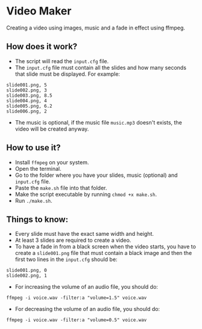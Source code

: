 # Video Maker

Creating a video using images, music and a fade in effect using ffmpeg.

## How does it work?

- The script will read the ```input.cfg``` file.
- The ```input.cfg``` file must contain all the slides and how many seconds that slide must be displayed. For example:

```
slide001.png, 5
slide002.png, 3
slide003.png, 8.5
slide004.png, 4
slide005.png, 6.2
slide006.png, 2
```

- The music is optional, if the music file ```music.mp3``` doesn't exists, the video will be created anyway.

## How to use it?

- Install ```ffmpeg``` on your system.
- Open the terminal.
- Go to the folder where you have your slides, music (optional) and ```input.cfg``` file.
- Paste the ```make.sh``` file into that folder.
- Make the script executable by running ```chmod +x make.sh```.
- Run ```./make.sh```.

## Things to know:

- Every slide must have the exact same width and height.
- At least 3 slides are required to create a video.
- To have a fade in from a black screen when the video starts, you have to create a ```slide001.png``` file that must contain a black image and then the first two lines in the ```input.cfg``` should be:
```
slide001.png, 0
slide002.png, 1
```
- For increasing the volume of an audio file, you should do:
```
ffmpeg -i voice.wav -filter:a "volume=1.5" voice.wav
```
- For decreasing the volume of an audio file, you should do:
```
ffmpeg -i voice.wav -filter:a "volume=0.5" voice.wav
```
